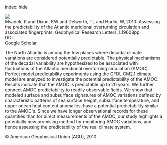 index: hide

<div class="Citation">
    <div class="Citation-thumb CitationThumb-linked"  data-href="https://doi.org/10.1029/2010gl044517">
      <img src="https://static.claimspace.cloud/climate-study-static/refs/thumbs/11/Msadek_et_al_2010-thumb.png" />
    </div>

  <div class="Citation-body">
    <div class="Citation-text">Msadek, R and Dixon, KW and Delworth, TL and Hurlin, W, 2010: Assessing the predictability of the Atlantic meridional overturning circulation and associated fingerprints. <span class="Article-journal">Geophysical Research Letters, </span><span class="Article-volume"></span>L19608pp.</div>
    <div class="Citation-links">
      <div class="CitationLink" data-href="https://doi.org/10.1029/2010gl044517">
        <div class="CitationLink-icon CitationLink-Doi"></div>
        <div class="CitationLink-text">DOI</div>
      </div>
      <div class="CitationLink" data-href="https://scholar.google.com/scholar?q=10.1029/2010gl044517">
        <div class="CitationLink-icon CitationLink-Scholar"></div>
        <div class="CitationLink-text">Google Scholar</div>
      </div>
    </div>
  </div>
</div>

The North Atlantic is among the few places where decadal climate variations are considered potentially predictable. The physical mechanisms of the decadal variability are hypothesized to be associated with fluctuations of the Atlantic meridional overturning circulation (AMOC). Perfect model predictability experiments using the GFDL CM2.1 climate model are analyzed to investigate the potential predictability of the AMOC. Results indicate that the AMOC is predictable up to 20 years. We further connect AMOC predictability to readily observable fields. We show that modeled surface and subsurface signatures of AMOC variations defined by characteristic patterns of sea surface height, subsurface temperature, and upper ocean heat content anomalies, have a potential predictability similar to the AMOC's. Since we have longer observational records for these quantities than for direct measurements of the AMOC, our study highlights a potentially new promising method for monitoring AMOC variations, and hence assessing the predictability of the real climate system.

<div class="Citation-copy">
&copy; American Geophysical Union (AGU), 2010
</div>